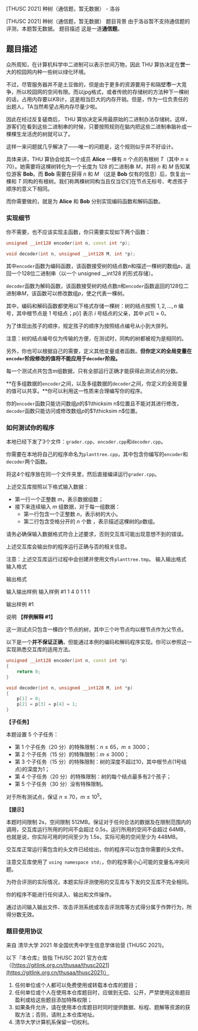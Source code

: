 



[THUSC 2021] 种树（通信题，暂无数据） - 洛谷














[THUSC 2021] 种树（通信题，暂无数据）
题目背景
由于洛谷暂不支持通信题的评测，本题暂无数据。
题目描述
这是一道**通信题**。

## 题目描述

众所周知，在计算机科学中二进制可以表示世间万物，因此 THU 算协决定在**世**一大的校园网内种一些树以绿化环境。

不过，尽管服务器并不是土豆做的，但是由于更多的资源要用于和隔壁**市**一大竞争，所以校园网的空间有限。而以jpg格式，或者传统的存储树的方法种下一棵树的话，占用内存要以KB计，这是相当巨大的内存开销。但是，作为一位负责任的出题人，TA当然希望占用内存尽量少啦。

因此在经过反复磋商后， THU 算协决定采用最原始的二进制办法存储树。这样，游客们在看到这些二进制串的时候，只要按照规则在脑内把这些二进制串脑补成一棵棵生龙活虎的树就可以了。

这样一来问题就几乎解决了——唯一的问题是，这个规则似乎并不好设计。

具体来讲，THU 算协会给其一个成员 **Alice** 一棵有 $n$ 个点的有根树 $T$（其中 $n\le 70$）。她需要将这棵树转化为一个长度为 $128$ 的二进制串 $M$，并将 $n$ 和 $M$ 告知某位游客 **Bob**。而 **Bob** 需要在获得 $n$ 和 $M$ （这是 **Bob** 仅有的信息）后，恢复出一棵和 $T$ 同构的有根树。我们称两棵树同构当且仅当它们在节点无标号、考虑孩子顺序的意义下相同。

而你需要做的，就是为 **Alice** 和 **Bob** 分别实现编码函数和解码函数。

### 实现细节

你不需要，也不应该实现主函数，你只需要实现如下两个函数：

```c++
unsigned __int128 encoder(int n, const int *p);

void decoder(int n, unsigned __int128 M, int *p);
```

其中`encoder`函数为编码函数，该函数接受树的结点数$n$和描述一棵树的数组$p$，返回一个128位二进制串（以一个 unsigned \_\_int128 的形式存储）。

`decoder`函数为解码函数，该函数接受树的结点数$n$和`encoder`函数返回的128位二进制串$M$，该函数可以修改数组$p$，使之代表一棵树。

其中，编码和解码函数都使用以下格式存储一棵树：树的结点按照 $1,2,\dots,n$ 编号，其中根节点是 $1$ 号结点；$p[i]$ 表示 $i$ 号结点的父亲，其中 $p[1] = 0$。

为了体现出孩子的顺序，规定孩子的顺序为按照结点编号从小到大排列。

注意：树的结点编号仅为传输的方便，在测试时，同构的树都被视为是相同的。

另外，你也可以根据自己的需要，定义其他变量或者函数。**但你定义的全局变量在`encoder`阶段修改的值将不能应用于`decoder`阶段。**

每一个测试点共包含$m$组数据，只有全部运行正确才能获得此测试点的分数。

**在多组数据的`encoder`之间，以及多组数据的`decoder`之间，你定义的全局变量的值可以共享。**你可以利用这一性质来合理编写你的程序。

你的`encoder`函数只能访问数组$p$的$1\thicksim n$位置且不能对其进行修改，`decoder`函数只能访问或修改数组$p$的$1\thicksim n$位置。

### 如何测试你的程序

本地已经下发了3个文件：`grader.cpp`、`encoder.cpp`和`decoder.cpp`。

你需要在本地将自己的程序命名为`planttree.cpp`，其中包含你编写的`encoder`和`decoder`两个函数。

将这4个程序放在同一个文件夹里，然后直接编译运行`grader.cpp`。

上述交互库按照以下格式输入数据：

- 第一行一个正整数 $m$，表示数据组数；
- 接下来连续输入 $m$ 组数据，对于每一组数据：
  - 第一行包含一个正整数 $n$，表示树的大小。
  - 第二行包含空格分开的 $n$ 个数 ，表示描述这棵树的$p$数组。

请务必确保输入数据格式符合上述要求，否则交互库可能出现意想不到的错误。

上述交互库会输出你的程序运行正确与否的相关信息。

注意：上述交互库运行过程中会创建并使用文件`planttree.tmp`。
输入输出格式
输入格式


输出格式


输入输出样例
输入样例 #1
1
4
0 1 1 1

输出样例 #1

说明
**【样例解释 #1】**

这一测试点只包含一棵四个节点的树，其中三个叶节点均以根节点作为父节点。

以下是一个**并不保证正确**，但能通过本例的编码和解码程序实现。你可以参照这一实现熟悉交互库的适用方法。

```c++
unsigned __int128 encoder(int n, const int *p)
{
    return 0;
}

void decoder(int n, unsigned __int128 M, int *p)
{
    p[1] = 0;
    p[2] = p[3] = p[4] = 1;
}
```

**【子任务】**

本题设置 5 个子任务：

- 第 1 个子任务（20 分）的特殊限制：$n\leq 65$，$m\leq 3000$；
- 第 2 个子任务（15 分）的特殊限制：$m\leq 3000$；
- 第 3 个子任务（15 分）的特殊限制：树的深度不超过$10$，其中根节点($1$号结点)的深度为$1$；
- 第 4 个子任务（20 分）的特殊限制：树的每个结点最多有$2$个孩子；
- 第 5 个子任务（30 分）没有特殊限制。

对于所有测试点，保证 $n\leq 70$，$m\leq 10^5$。

**【提示】**

本题时间限制 2s，空间限制 512MB。保证对于任何合法的数据及在限制范围内的调用，交互库运行所用的时间不会超过 0.5s，运行所用的空间不会超过 64MB，也就是说，你实际可用的时间至少为 1.5s，实际可用的空间至少为 448MB。

交互库正常运行需包含的头文件已经给出，你的程序可以包含你需要的头文件。

注意交互库使用了 `using namespace std;`，你的程序需小心可能的变量名冲突问题。

为符合评测的实际情况，本题实际评测使用的交互库与下发的交互库不完全相同。

你的程序不能进行任何读入、输出和文件操作。

通过访问输入输出文件、攻击评测系统或攻击评测库等方式得分属于作弊行为，所得分数无效。

### 题目使用协议

来自 清华大学 2021 年全国优秀中学生信息学体验营 (THUSC 2021)。

以下『本仓库』皆指 THUSC 2021 官方仓库（[https://gitlink.org.cn/thusaa/thusc2021](https://gitlink.org.cn/thusaa/thusc2021)）

1. 任何单位或个人都可以免费使用或转载本仓库的题目；
2. 任何单位或个人在使用本仓库题目时，应做到无偿、公开，严禁使用这些题目盈利或给这些题目添加特殊权限；
3. 如果条件允许，请在使用本仓库题目时同时提供数据、标程、题解等资源的获取方法；否则，请附上本仓库地址。
4. 清华大学计算机系保留一切权利。






